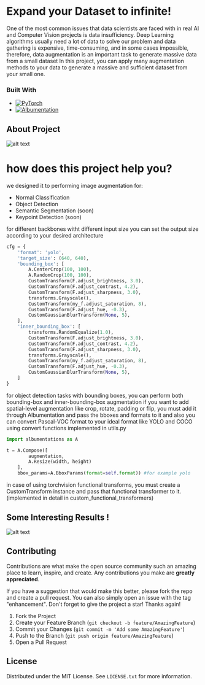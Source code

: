 # Expand your Dataset to infinite!
One of the most common issues that data scientists are faced with in real AI and Computer Vision projects is data insufficiency. Deep Learning algorithms usually need a lot of data to solve our problem and data gathering is expensive, time-consuming, and in some cases impossible, therefore, data augmentation is an important task to generate massive data from a small dataset
In this project, you can apply many augmentation methods to your data to generate a massive and sufficient dataset
from your small one.

### Built With
* [![PyTorch][torchlogo]][torchurl]
* [![Albumentation][alblogo]][alburl]

## About Project
![alt text](https://github.com/pr1266/data_augmentation/blob/master/src/final.jpg)

# how does this project help you?
we designed it to performing image augmentation for:
* Normal Classification
* Object Detection
* Semantic Segmentation (soon)
* Keypoint Detection (soon)

for different backbones witht different input size you can set the output size according to your desired architecture 

```python
cfg = {
    'format': 'yolo',
    'target_size': (640, 640),
    'bounding_box': [
        A.CenterCrop(100, 100),
        A.RandomCrop(100, 100),
        CustomTransform(F.adjust_brightness, 3.0),
        CustomTransform(F.adjust_contrast, 4.2),
        CustomTransform(F.adjust_sharpness, 3.0),
        transforms.Grayscale(),
        CustomTransform(my_f.adjust_saturation, 8),
        CustomTransform(F.adjust_hue, -0.3),
        CustomGaussianBlurTransform(None, 5),
    ],
    'inner_bounding_box': [
        transforms.RandomEqualize(1.0),
        CustomTransform(F.adjust_brightness, 3.0),
        CustomTransform(F.adjust_contrast, 4.2),
        CustomTransform(F.adjust_sharpness, 3.0),
        transforms.Grayscale(),
        CustomTransform(my_f.adjust_saturation, 8),
        CustomTransform(F.adjust_hue, -0.3),
        CustomGaussianBlurTransform(None, 5),
    ]
}
```
for object detection tasks with bounding boxes, you can perform both bounding-box and inner-bounding-box augmentation
if you want to add spatial-level augmentation like crop, rotate, padding or flip, you must add it through Albumentation and pass the bboxes
and formats to it
and also you can convert Pascal-VOC format to your ideal format like YOLO and COCO using convert functions implemented in utils.py

```python
import albumentations as A

t = A.Compose([
        augmentation,
        A.Resize(width, height)
    ],
    bbox_params=A.BboxParams(format=self.format)) #for example yolo
```

in case of using torchvision functional transforms, you must create a CustomTransform instance and pass that
functional transformer to it. (implemented in detail in custom_functional_transformers)

## Some Interesting Results !
![alt text](https://github.com/pr1266/data_augmentation/blob/master/src/final_res.jpg)


## Contributing
Contributions are what make the open source community such an amazing place to learn, inspire, and create. Any contributions you make are **greatly appreciated**.

If you have a suggestion that would make this better, please fork the repo and create a pull request. You can also simply open an issue with the tag "enhancement".
Don't forget to give the project a star! Thanks again!

1. Fork the Project
2. Create your Feature Branch (`git checkout -b feature/AmazingFeature`)
3. Commit your Changes (`git commit -m 'Add some AmazingFeature'`)
4. Push to the Branch (`git push origin feature/AmazingFeature`)
5. Open a Pull Request

## License
Distributed under the MIT License. See `LICENSE.txt` for more information.

[torchlogo]: https://img.shields.io/badge/pytorch-ff8200?style=for-the-badge&logo=PyTorch&logoColor=white
[torchurl]: https://pytorch.org/

[alblogo]: https://img.shields.io/badge/Albumentations-FFFFFF?style=for-the-badge
[alburl]: https://albumentations.ai/
